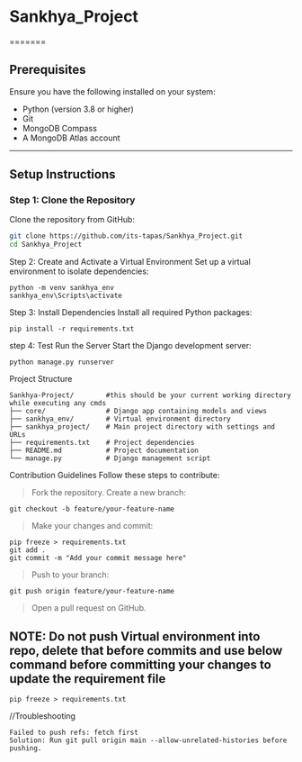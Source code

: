 # Sankhya_Project
=======
## Prerequisites
Ensure you have the following installed on your system:
- Python (version 3.8 or higher)
- Git
- MongoDB Compass
- A MongoDB Atlas account

---

## Setup Instructions

### Step 1: Clone the Repository
Clone the repository from GitHub:
```bash
git clone https://github.com/its-tapas/Sankhya_Project.git
cd Sankhya_Project
```

Step 2: Create and Activate a Virtual Environment
Set up a virtual environment to isolate dependencies:
```
python -m venv sankhya_env
sankhya_env\Scripts\activate
```
Step 3: Install Dependencies
Install all required Python packages:
```
pip install -r requirements.txt

```
step 4: Test Run the Server
Start the Django development server:
```
python manage.py runserver

```
Project Structure
```
Sankhya-Project/        #this should be your current working directory while executing any cmds
├── core/               # Django app containing models and views
├── sankhya_env/        # Virtual environment directory
├── sankhya_project/    # Main project directory with settings and URLs
├── requirements.txt    # Project dependencies
├── README.md           # Project documentation
└── manage.py           # Django management script
```


Contribution Guidelines
Follow these steps to contribute:

> Fork the repository.
> Create a new branch:
```
git checkout -b feature/your-feature-name
```
> Make your changes and commit:
```
pip freeze > requirements.txt
git add .
git commit -m "Add your commit message here"
```
> Push to your branch:
```
git push origin feature/your-feature-name
```
> Open a pull request on GitHub.

## NOTE: Do not push Virtual environment into repo, delete that before commits and use below command before committing your changes to update the requirement file
```
pip freeze > requirements.txt
```

//Troubleshooting
```
Failed to push refs: fetch first
Solution: Run git pull origin main --allow-unrelated-histories before pushing.
```
